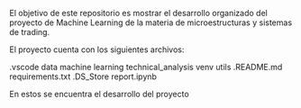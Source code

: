 El objetivo de este repositorio es mostrar el desarrollo organizado del proyecto de Machine Learning de la materia de microestructuras y sistemas de trading.

El proyecto cuenta con los siguientes archivos:

.vscode
data
machine learning
technical_analysis
venv
utils
.README.md
requirements.txt
.DS_Store
report.ipynb

En estos se encuentra el desarrollo del proyecto
